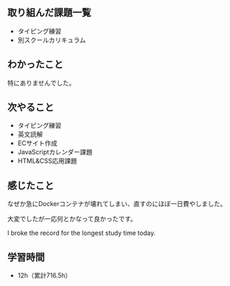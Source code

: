 ## 取り組んだ課題一覧
- タイピング練習
- 別スクールカリキュラム
## わかったこと
特にありませんでした。
## 次やること
- タイピング練習
- 英文読解
- ECサイト作成
- JavaScriptカレンダー課題
- HTML&CSS応用課題
## 感じたこと
なぜか急にDockerコンテナが壊れてしまい、直すのにほぼ一日費やしました。

大変でしたが一応何とかなって良かったです。

I broke the record for the longest study time today.

## 学習時間
- 12h（累計716.5h）
